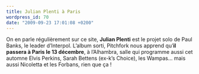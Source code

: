 ```yaml
---
title: Julian Plenti à Paris
wordpress_id: 70
date: "2009-09-23 17:01:08 +0200"
---
```


On en parle régulièrement sur ce site, **Julian Plenti** est le projet solo de
Paul Banks, le leader d’Interpol. L’album sorti, Pitchfork nous apprend qu’**il
passera à Paris le 13 décembre**, à l’Alhambra, salle qui programme aussi cet
automne Elvis Perkins, Sarah Bettens (ex-k’s Choice), les Wampas… mais aussi
Nicoletta et les Forbans, rien que ça !
